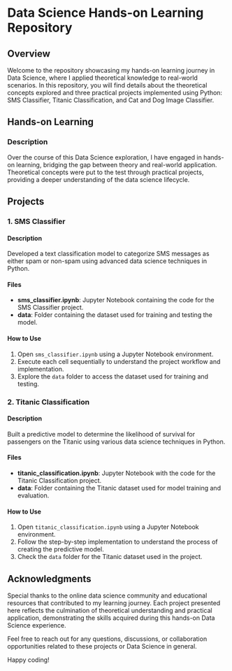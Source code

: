 # Data Science Hands-on Learning Repository

## Overview

Welcome to the repository showcasing my hands-on learning journey in Data Science, where I applied theoretical knowledge to real-world scenarios. In this repository, you will find details about the theoretical concepts explored and three practical projects implemented using Python: SMS Classifier, Titanic Classification, and Cat and Dog Image Classifier.

## Hands-on Learning

### Description

Over the course of this Data Science exploration, I have engaged in hands-on learning, bridging the gap between theory and real-world application. Theoretical concepts were put to the test through practical projects, providing a deeper understanding of the data science lifecycle.

## Projects

### 1. SMS Classifier

#### Description

Developed a text classification model to categorize SMS messages as either spam or non-spam using advanced data science techniques in Python.

#### Files

- **sms_classifier.ipynb**: Jupyter Notebook containing the code for the SMS Classifier project.
- **data**: Folder containing the dataset used for training and testing the model.

#### How to Use

1. Open `sms_classifier.ipynb` using a Jupyter Notebook environment.
2. Execute each cell sequentially to understand the project workflow and implementation.
3. Explore the `data` folder to access the dataset used for training and testing.

### 2. Titanic Classification

#### Description

Built a predictive model to determine the likelihood of survival for passengers on the Titanic using various data science techniques in Python.

#### Files

- **titanic_classification.ipynb**: Jupyter Notebook with the code for the Titanic Classification project.
- **data**: Folder containing the Titanic dataset used for model training and evaluation.

#### How to Use

1. Open `titanic_classification.ipynb` using a Jupyter Notebook environment.
2. Follow the step-by-step implementation to understand the process of creating the predictive model.
3. Check the `data` folder for the Titanic dataset used in the project.

## Acknowledgments

Special thanks to the online data science community and educational resources that contributed to my learning journey. Each project presented here reflects the culmination of theoretical understanding and practical application, demonstrating the skills acquired during this hands-on Data Science experience.

Feel free to reach out for any questions, discussions, or collaboration opportunities related to these projects or Data Science in general.

Happy coding!
